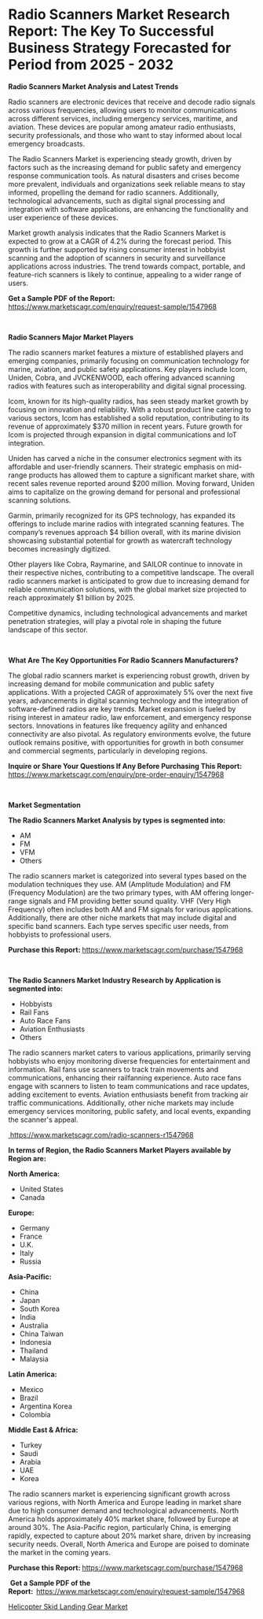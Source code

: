 <p><h1>Radio Scanners Market Research Report: The Key To Successful Business Strategy Forecasted for Period from 2025 - 2032</h1></p><p><strong>Radio Scanners Market Analysis and Latest Trends</strong></p>
<p><p>Radio scanners are electronic devices that receive and decode radio signals across various frequencies, allowing users to monitor communications across different services, including emergency services, maritime, and aviation. These devices are popular among amateur radio enthusiasts, security professionals, and those who want to stay informed about local emergency broadcasts.</p><p>The Radio Scanners Market is experiencing steady growth, driven by factors such as the increasing demand for public safety and emergency response communication tools. As natural disasters and crises become more prevalent, individuals and organizations seek reliable means to stay informed, propelling the demand for radio scanners. Additionally, technological advancements, such as digital signal processing and integration with software applications, are enhancing the functionality and user experience of these devices.</p><p>Market growth analysis indicates that the Radio Scanners Market is expected to grow at a CAGR of 4.2% during the forecast period. This growth is further supported by rising consumer interest in hobbyist scanning and the adoption of scanners in security and surveillance applications across industries. The trend towards compact, portable, and feature-rich scanners is likely to continue, appealing to a wider range of users.</p></p>
<p><strong>Get a Sample PDF of the Report:&nbsp;</strong> <a href="https://www.marketscagr.com/enquiry/request-sample/1547968?utm_campaign=2485&utm_medium=2&utm_source=Github&utm_content=ia&utm_term=10042025&utm_id=radio-scanners">https://www.marketscagr.com/enquiry/request-sample/1547968</a></p>
<p>&nbsp;</p>
<p><strong>Radio Scanners Major Market Players</strong></p>
<p><p>The radio scanners market features a mixture of established players and emerging companies, primarily focusing on communication technology for marine, aviation, and public safety applications. Key players include Icom, Uniden, Cobra, and JVCKENWOOD, each offering advanced scanning radios with features such as interoperability and digital signal processing.</p><p>Icom, known for its high-quality radios, has seen steady market growth by focusing on innovation and reliability. With a robust product line catering to various sectors, Icom has established a solid reputation, contributing to its revenue of approximately $370 million in recent years. Future growth for Icom is projected through expansion in digital communications and IoT integration.</p><p>Uniden has carved a niche in the consumer electronics segment with its affordable and user-friendly scanners. Their strategic emphasis on mid-range products has allowed them to capture a significant market share, with recent sales revenue reported around $200 million. Moving forward, Uniden aims to capitalize on the growing demand for personal and professional scanning solutions.</p><p>Garmin, primarily recognized for its GPS technology, has expanded its offerings to include marine radios with integrated scanning features. The company’s revenues approach $4 billion overall, with its marine division showcasing substantial potential for growth as watercraft technology becomes increasingly digitized.</p><p>Other players like Cobra, Raymarine, and SAILOR continue to innovate in their respective niches, contributing to a competitive landscape. The overall radio scanners market is anticipated to grow due to increasing demand for reliable communication solutions, with the global market size projected to reach approximately $1 billion by 2025.</p><p>Competitive dynamics, including technological advancements and market penetration strategies, will play a pivotal role in shaping the future landscape of this sector.</p></p>
<p>&nbsp;</p>
<p><strong>What Are The Key Opportunities For Radio Scanners Manufacturers?</strong></p>
<p><p>The global radio scanners market is experiencing robust growth, driven by increasing demand for mobile communication and public safety applications. With a projected CAGR of approximately 5% over the next five years, advancements in digital scanning technology and the integration of software-defined radios are key trends. Market expansion is fueled by rising interest in amateur radio, law enforcement, and emergency response sectors. Innovations in features like frequency agility and enhanced connectivity are also pivotal. As regulatory environments evolve, the future outlook remains positive, with opportunities for growth in both consumer and commercial segments, particularly in developing regions.</p></p>
<p><strong>Inquire or Share Your Questions If Any Before Purchasing This Report:</strong> <a href="https://www.marketscagr.com/enquiry/pre-order-enquiry/1547968?utm_campaign=2485&utm_medium=2&utm_source=Github&utm_content=ia&utm_term=10042025&utm_id=radio-scanners">https://www.marketscagr.com/enquiry/pre-order-enquiry/1547968</a></p>
<p>&nbsp;</p>
<p><strong>Market Segmentation</strong></p>
<p><strong>The Radio Scanners Market Analysis by types is segmented into:</strong></p>
<p><ul><li>AM</li><li>FM</li><li>VFM</li><li>Others</li></ul></p>
<p><p>The radio scanners market is categorized into several types based on the modulation techniques they use. AM (Amplitude Modulation) and FM (Frequency Modulation) are the two primary types, with AM offering longer-range signals and FM providing better sound quality. VHF (Very High Frequency) often includes both AM and FM signals for various applications. Additionally, there are other niche markets that may include digital and specific band scanners. Each type serves specific user needs, from hobbyists to professional users.</p></p>
<p><strong>Purchase this Report:&nbsp;</strong><a href="https://www.marketscagr.com/purchase/1547968?utm_campaign=2485&utm_medium=2&utm_source=Github&utm_content=ia&utm_term=10042025&utm_id=radio-scanners">https://www.marketscagr.com/purchase/1547968</a></p>
<p>&nbsp;</p>
<p><strong>The Radio Scanners Market Industry Research by Application is segmented into:</strong></p>
<p><ul><li>Hobbyists</li><li>Rail Fans</li><li>Auto Race Fans</li><li>Aviation Enthusiasts</li><li>Others</li></ul></p>
<p><p>The radio scanners market caters to various applications, primarily serving hobbyists who enjoy monitoring diverse frequencies for entertainment and information. Rail fans use scanners to track train movements and communications, enhancing their railfanning experience. Auto race fans engage with scanners to listen to team communications and race updates, adding excitement to events. Aviation enthusiasts benefit from tracking air traffic communications. Additionally, other niche markets may include emergency services monitoring, public safety, and local events, expanding the scanner's appeal.</p></p>
<p><a href="https://www.marketscagr.com/radio-scanners-r1547968?utm_campaign=2485&utm_medium=2&utm_source=Github&utm_content=ia&utm_term=10042025&utm_id=radio-scanners">&nbsp;https://www.marketscagr.com/radio-scanners-r1547968</a></p>
<p><strong>In terms of Region, the Radio Scanners Market Players available by Region are:</strong></p>
<p>
    <p> <strong> North America: </strong>
        <ul>
            <li>United States</li>
            <li>Canada</li>
        </ul>
        </p> 
    <p> <strong> Europe: </strong>
        <ul>
            <li>Germany</li>
            <li>France</li>
            <li>U.K.</li>
            <li>Italy</li>
            <li>Russia</li>
        </ul>
        </p> 
    <p> <strong> Asia-Pacific: </strong>
        <ul>
            <li>China</li>
            <li>Japan</li>
            <li>South Korea</li>
            <li>India</li>
            <li>Australia</li>
            <li>China Taiwan</li>
            <li>Indonesia</li>
            <li>Thailand</li>
            <li>Malaysia</li>
        </ul>
        </p> 
    <p> <strong> Latin America: </strong>
        <ul>
            <li>Mexico</li>
            <li>Brazil</li>
            <li>Argentina Korea</li>
            <li>Colombia</li>
        </ul>
        </p> 
    <p> <strong> Middle East & Africa: </strong>
        <ul>
            <li>Turkey</li>
            <li>Saudi</li>
            <li>Arabia</li>
            <li>UAE</li>
            <li>Korea</li>
        </ul>
    </p>
    </p>
<p><p>The radio scanners market is experiencing significant growth across various regions, with North America and Europe leading in market share due to high consumer demand and technological advancements. North America holds approximately 40% market share, followed by Europe at around 30%. The Asia-Pacific region, particularly China, is emerging rapidly, expected to capture about 20% market share, driven by increasing security needs. Overall, North America and Europe are poised to dominate the market in the coming years.</p></p>
<p><strong>Purchase this Report: </strong><a href="https://www.marketscagr.com/purchase/1547968?utm_campaign=2485&utm_medium=2&utm_source=Github&utm_content=ia&utm_term=10042025&utm_id=radio-scanners">https://www.marketscagr.com/purchase/1547968</a></p>
<p>&nbsp;<strong>Get a Sample PDF of the Report:&nbsp;&nbsp;</strong><a href="https://www.marketscagr.com/enquiry/request-sample/1547968?utm_campaign=2485&utm_medium=2&utm_source=Github&utm_content=ia&utm_term=10042025&utm_id=radio-scanners">https://www.marketscagr.com/enquiry/request-sample/1547968</a></p>
<p><strong></strong></p>
<p><p><a href="https://github.com/ocambdidarhz/Market-Research-Report-List-1/blob/main/helicopter-skid-landing-gear-market.md?utm_campaign=2485&utm_medium=2&utm_source=Github&utm_content=ia&utm_term=10042025&utm_id=radio-scanners">Helicopter Skid Landing Gear Market</a></p></p>